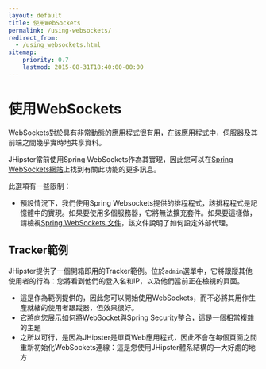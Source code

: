 ```yaml
---
layout: default
title: 使用WebSockets
permalink: /using-websockets/
redirect_from:
  - /using_websockets.html
sitemap:
    priority: 0.7
    lastmod: 2015-08-31T18:40:00-00:00
---
```


# <i class="fa fa-envelope"></i> 使用WebSockets

WebSockets對於具有非常動態的應用程式很有用，在該應用程式中，伺服器及其前端之間幾乎實時地共享資料。

JHipster當前使用Spring WebSockets作為其實現，因此您可以在[Spring WebSockets網站](http://docs.spring.io/spring/docs/current/spring-framework-reference/html/websocket.html)上找到有關此功能的更多訊息。

此選項有一些限制：

- 預設情況下，我們使用Spring Websockets提供的排程程式，該排程程式是記憶體中的實現。如果要使用多個服務器，它將無法擴充套件。如果要這樣做，請檢視[Spring WebSockets 文件](http://docs.spring.io/spring/docs/current/spring-framework-reference/html/websocket.html)，該文件說明了如何設定外部代理。

## Tracker範例

JHipster提供了一個開箱即用的Tracker範例。位於`admin`選單中，它將跟蹤其他使用者的行為：您將看到他們的登入名和IP，以及他們當前正在檢視的頁面。

- 這是作為範例提供的，因此您可以開始使用WebSockets，而不必將其用作生產就緒的使用者跟蹤器，但效果很好。
- 它將向您展示如何將WebSocket與Spring Security整合，這是一個相當複雜的主題
- 之所以可行，是因為JHipster是單頁Web應用程式，因此不會在每個頁面之間重新初始化WebSockets連線：這是您使用JHipster體系結構的一大好處的地方
